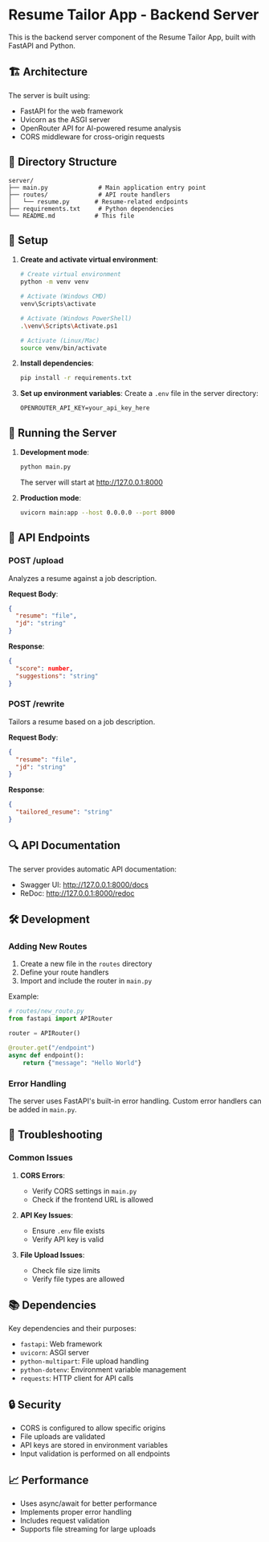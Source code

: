 # Resume Tailor App - Backend Server

This is the backend server component of the Resume Tailor App, built with FastAPI and Python.

## 🏗️ Architecture

The server is built using:

- FastAPI for the web framework
- Uvicorn as the ASGI server
- OpenRouter API for AI-powered resume analysis
- CORS middleware for cross-origin requests

## 📁 Directory Structure

```
server/
├── main.py              # Main application entry point
├── routes/              # API route handlers
│   └── resume.py       # Resume-related endpoints
├── requirements.txt     # Python dependencies
└── README.md           # This file
```

## 🔧 Setup

1. **Create and activate virtual environment**:

   ```bash
   # Create virtual environment
   python -m venv venv

   # Activate (Windows CMD)
   venv\Scripts\activate

   # Activate (Windows PowerShell)
   .\venv\Scripts\Activate.ps1

   # Activate (Linux/Mac)
   source venv/bin/activate
   ```

2. **Install dependencies**:

   ```bash
   pip install -r requirements.txt
   ```

3. **Set up environment variables**:
   Create a `.env` file in the server directory:
   ```
   OPENROUTER_API_KEY=your_api_key_here
   ```

## 🚀 Running the Server

1. **Development mode**:

   ```bash
   python main.py
   ```

   The server will start at http://127.0.0.1:8000

2. **Production mode**:
   ```bash
   uvicorn main:app --host 0.0.0.0 --port 8000
   ```

## 📡 API Endpoints

### POST /upload

Analyzes a resume against a job description.

**Request Body**:

```json
{
  "resume": "file",
  "jd": "string"
}
```

**Response**:

```json
{
  "score": number,
  "suggestions": "string"
}
```

### POST /rewrite

Tailors a resume based on a job description.

**Request Body**:

```json
{
  "resume": "file",
  "jd": "string"
}
```

**Response**:

```json
{
  "tailored_resume": "string"
}
```

## 🔍 API Documentation

The server provides automatic API documentation:

- Swagger UI: http://127.0.0.1:8000/docs
- ReDoc: http://127.0.0.1:8000/redoc

## 🛠️ Development

### Adding New Routes

1. Create a new file in the `routes` directory
2. Define your route handlers
3. Import and include the router in `main.py`

Example:

```python
# routes/new_route.py
from fastapi import APIRouter

router = APIRouter()

@router.get("/endpoint")
async def endpoint():
    return {"message": "Hello World"}
```

### Error Handling

The server uses FastAPI's built-in error handling. Custom error handlers can be added in `main.py`.

## 🐛 Troubleshooting

### Common Issues

1. **CORS Errors**:

   - Verify CORS settings in `main.py`
   - Check if the frontend URL is allowed

2. **API Key Issues**:

   - Ensure `.env` file exists
   - Verify API key is valid

3. **File Upload Issues**:
   - Check file size limits
   - Verify file types are allowed

## 📚 Dependencies

Key dependencies and their purposes:

- `fastapi`: Web framework
- `uvicorn`: ASGI server
- `python-multipart`: File upload handling
- `python-dotenv`: Environment variable management
- `requests`: HTTP client for API calls

## 🔒 Security

- CORS is configured to allow specific origins
- File uploads are validated
- API keys are stored in environment variables
- Input validation is performed on all endpoints

## 📈 Performance

- Uses async/await for better performance
- Implements proper error handling
- Includes request validation
- Supports file streaming for large uploads
